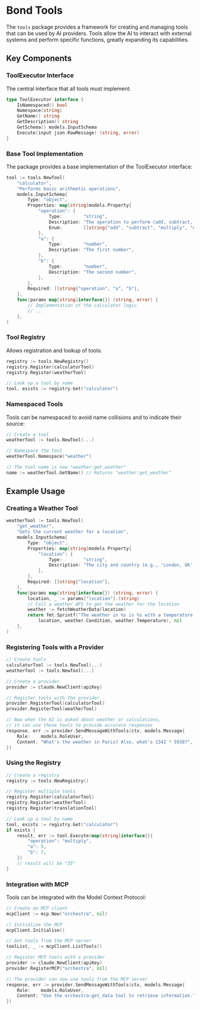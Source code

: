 # Bond Tools

The `tools` package provides a framework for creating and managing tools that can be used by AI providers. Tools allow the AI to interact with external systems and perform specific functions, greatly expanding its capabilities.

## Key Components

### ToolExecutor Interface

The central interface that all tools must implement:

```go
type ToolExecutor interface {
	IsNamespaced() bool
	Namespace(string)
	GetName() string
	GetDescription() string
	GetSchema() models.InputSchema
	Execute(input json.RawMessage) (string, error)
}
```

### Base Tool Implementation

The package provides a base implementation of the ToolExecutor interface:

```go
tool := tools.NewTool(
    "calculator",
    "Performs basic arithmetic operations",
    models.InputSchema{
        Type: "object",
        Properties: map[string]models.Property{
            "operation": {
                Type:        "string",
                Description: "The operation to perform (add, subtract, multiply, divide)",
                Enum:        []string{"add", "subtract", "multiply", "divide"},
            },
            "a": {
                Type:        "number",
                Description: "The first number",
            },
            "b": {
                Type:        "number",
                Description: "The second number",
            },
        },
        Required: []string{"operation", "a", "b"},
    },
    func(params map[string]interface{}) (string, error) {
        // Implementation of the calculator logic
        // ...
    },
)
```

### Tool Registry

Allows registration and lookup of tools:

```go
registry := tools.NewRegistry()
registry.Register(calculatorTool)
registry.Register(weatherTool)

// Look up a tool by name
tool, exists := registry.Get("calculator")
```

### Namespaced Tools

Tools can be namespaced to avoid name collisions and to indicate their source:

```go
// Create a tool
weatherTool := tools.NewTool(...)

// Namespace the tool
weatherTool.Namespace("weather")

// The tool name is now "weather:get_weather"
name := weatherTool.GetName() // Returns "weather:get_weather"
```

## Example Usage

### Creating a Weather Tool

```go
weatherTool := tools.NewTool(
    "get_weather",
    "Gets the current weather for a location",
    models.InputSchema{
        Type: "object",
        Properties: map[string]models.Property{
            "location": {
                Type:        "string",
                Description: "The city and country (e.g., 'London, UK')",
            },
        },
        Required: []string{"location"},
    },
    func(params map[string]interface{}) (string, error) {
        location, _ := params["location"].(string)
        // Call a weather API to get the weather for the location
        weather := fetchWeatherData(location)
        return fmt.Sprintf("The weather in %s is %s with a temperature of %.1f°C", 
            location, weather.Condition, weather.Temperature), nil
    },
)
```

### Registering Tools with a Provider

```go
// Create tools
calculatorTool := tools.NewTool(...)
weatherTool := tools.NewTool(...)

// Create a provider
provider := claude.NewClient(apiKey)

// Register tools with the provider
provider.RegisterTool(calculatorTool)
provider.RegisterTool(weatherTool)

// Now when the AI is asked about weather or calculations,
// it can use these tools to provide accurate responses
response, err := provider.SendMessageWithTools(ctx, models.Message{
    Role:    models.RoleUser,
    Content: "What's the weather in Paris? Also, what's 1342 * 5938?",
})
```

### Using the Registry

```go
// Create a registry
registry := tools.NewRegistry()

// Register multiple tools
registry.Register(calculatorTool)
registry.Register(weatherTool)
registry.Register(translationTool)

// Look up a tool by name
tool, exists := registry.Get("calculator")
if exists {
    result, err := tool.Execute(map[string]interface{}{
        "operation": "multiply",
        "a": 5,
        "b": 7,
    })
    // result will be "35"
}
```

### Integration with MCP

Tools can be integrated with the Model Context Protocol:

```go
// Create an MCP client
mcpClient := mcp.New("orchestra", nil)

// Initialize the MCP
mcpClient.Initialise()

// Get tools from the MCP server
toolList, _ := mcpClient.ListTools()

// Register MCP tools with a provider
provider := claude.NewClient(apiKey)
provider.RegisterMCP("orchestra", nil)

// The provider can now use tools from the MCP server
response, err := provider.SendMessageWithTools(ctx, models.Message{
    Role:    models.RoleUser,
    Content: "Use the orchestra:get_data tool to retrieve information.",
})
```